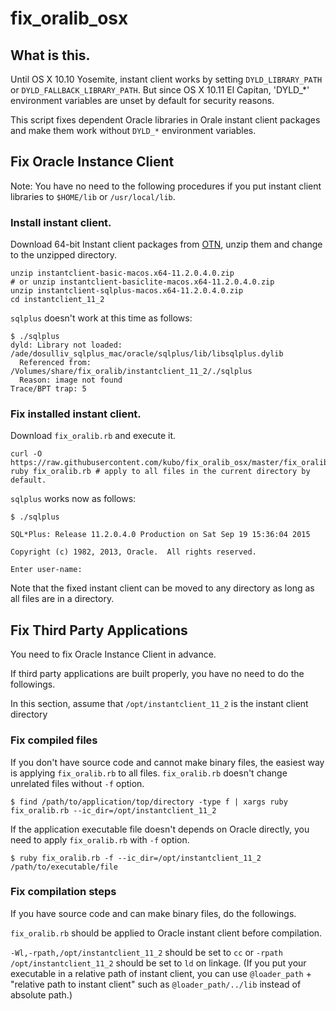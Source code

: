 # fix_oralib_osx

## What is this.

Until OS X 10.10 Yosemite, instant client works by setting `DYLD_LIBRARY_PATH`
or `DYLD_FALLBACK_LIBRARY_PATH`.
But since OS X 10.11 El Capitan, 'DYLD_*' environment variables are unset by
default for security reasons.

This script fixes dependent Oracle libraries in Orale instant client packages
and make them work without `DYLD_*` environment variables.

## Fix Oracle Instance Client

Note: You have no need to the following procedures if you put instant client libraries to `$HOME/lib` or `/usr/local/lib`.

### Install instant client.

Download 64-bit Instant client packages from [OTN](http://www.oracle.com/technetwork/topics/intel-macsoft-096467.html), unzip them and change to the unzipped directory.

```shell
unzip instantclient-basic-macos.x64-11.2.0.4.0.zip
# or unzip instantclient-basiclite-macos.x64-11.2.0.4.0.zip
unzip instantclient-sqlplus-macos.x64-11.2.0.4.0.zip
cd instantclient_11_2
```

`sqlplus` doesn't work at this time as follows:

```shell
$ ./sqlplus 
dyld: Library not loaded: /ade/dosulliv_sqlplus_mac/oracle/sqlplus/lib/libsqlplus.dylib
  Referenced from: /Volumes/share/fix_oralib/instantclient_11_2/./sqlplus
  Reason: image not found
Trace/BPT trap: 5
```

### Fix installed instant client.

Download `fix_oralib.rb` and execute it.

```shell
curl -O https://raw.githubusercontent.com/kubo/fix_oralib_osx/master/fix_oralib.rb
ruby fix_oralib.rb # apply to all files in the current directory by default.
```

`sqlplus` works now as follows:

```shell
$ ./sqlplus 

SQL*Plus: Release 11.2.0.4.0 Production on Sat Sep 19 15:36:04 2015

Copyright (c) 1982, 2013, Oracle.  All rights reserved.

Enter user-name: 
```

Note that the fixed instant client can be moved to any directory as long as
all files are in a directory.

## Fix Third Party Applications

You need to fix Oracle Instance Client in advance.

If third party applications are built properly,
you have no need to do the followings.

In this section, assume that `/opt/instantclient_11_2` is the instant client directory

### Fix compiled files

If you don't have source code and cannot make binary files,
the easiest way is applying `fix_oralib.rb` to all files.
`fix_oralib.rb` doesn't change unrelated files without `-f` option.

```shell
$ find /path/to/application/top/directory -type f | xargs ruby fix_oralib.rb --ic_dir=/opt/instantclient_11_2
```

If the application executable file doesn't depends on Oracle directly,
you need to apply `fix_oralib.rb` with `-f` option.

```shell
$ ruby fix_oralib.rb -f --ic_dir=/opt/instantclient_11_2 /path/to/executable/file
```

### Fix compilation steps

If you have source code and can make binary files, do the followings.

`fix_oralib.rb` should be applied to Oracle instant client before compilation.

`-Wl,-rpath,/opt/instantclient_11_2` should be set to `cc` or
`-rpath /opt/instantclient_11_2` should be set to `ld` on linkage.
(If you put your executable in a relative path of instant client, you can use
`@loader_path` + "relative path to instant client" such as `@loader_path/../lib`
instead of absolute path.)
